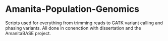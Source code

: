 # Amanita-Population-Genomics
Scripts used for everything from trimming reads to GATK variant calling and phasing variants. All done in conenction with dissertation and the AmanitaBASE project.
